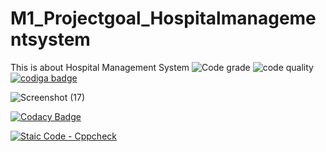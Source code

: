 # M1_Projectgoal_Hospitalmanagementsystem
This is about Hospital Management System
![Code grade](https://api.codiga.io/project/31134/status/svg)
![code quality](https://api.codiga.io/project/31134/score/svg)
<a href="https://app.codiga.io/public/user/github/Dorababu9381">
   <img src="https://api.codiga.io/public/badge/user/github/Dorababu9381?style=light" alt="codiga badge" />
</a>

![Screenshot (17)](https://user-images.githubusercontent.com/63052760/153593579-f80a0569-c45c-4fb0-9738-c2477714b655.png)


[![Codacy Badge](https://app.codacy.com/project/badge/Grade/0e8ecf696d1b431c93633b038b6f883f)](https://www.codacy.com/gh/Dorababu9381/M1_Projectgoal_Hospitalmanagementsystem/dashboard?utm_source=github.com&amp;utm_medium=referral&amp;utm_content=Dorababu9381/M1_Projectgoal_Hospitalmanagementsystem&amp;utm_campaign=Badge_Grade)

[![Staic Code - Cppcheck](https://github.com/Dorababu9381/M1_Projectgoal_Hospitalmanagementsystem/actions/workflows/check.yml/badge.svg)](https://github.com/Dorababu9381/M1_Projectgoal_Hospitalmanagementsystem/actions/workflows/check.yml)
